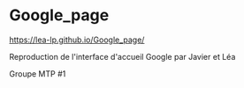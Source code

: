 # Google_page

https://lea-lp.github.io/Google_page/

Reproduction de l'interface d'accueil Google par Javier et Léa

Groupe MTP #1
